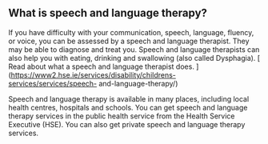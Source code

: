 ##  What is speech and language therapy?

If you have difficulty with your communication, speech, language, fluency, or
voice, you can be assessed by a speech and language therapist. They may be
able to diagnose and treat you. Speech and language therapists can also help
you with eating, drinking and swallowing (also called Dysphagia). [ Read about
what a speech and language therapist does.
](https://www2.hse.ie/services/disability/childrens-services/services/speech-
and-language-therapy/)

Speech and language therapy is available in many places, including local
health centres, hospitals and schools. You can get speech and language therapy
services in the public health service from the Health Service Executive (HSE).
You can also get private speech and language therapy services.
